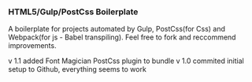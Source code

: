 ### HTML5/Gulp/PostCss Boilerplate

A boilerplate for projects automated by Gulp, PostCss(for Css) and  Webpack(for js - Babel transpiling).
Feel free to fork and reccommend improvements.











v 1.1 added Font Magician PostCss plugin to bundle
v 1.0 commited initial setup to Github, everything seems to work 
